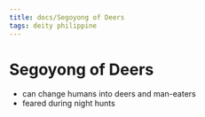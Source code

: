 ```yaml
---
title: docs/Segoyong of Deers
tags: deity philippine
---
```


# Segoyong of Deers
- can change humans into deers and man-eaters
- feared during night hunts